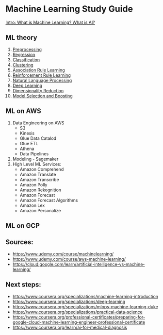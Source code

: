 # Machine Learning Study Guide

[Intro: What is Machine Learning? What is AI?](ML_theory/AI_vs_ML.md)

## ML theory
1. [Preprocessing](ML_theory/1_Preprocessing.md)
2. [Regression](ML_theory/2_Regression.md)
3. [Classification](ML_theory/3_Classification.md)
4. [Clustering](ML_theory/4_Clustering.md)
5. [Association Rule Learning](ML_theory/5_Association_Rule_Learning.md)
6. [Reinforcement Rule Learning](ML_theory/6_Reinforcement_Rule_Learning.md)
7. [Natural Language Processing](ML_theory/7_NLP.md)
8. [Deep Learning](ML_theory/8_DL.md)
9. [Dimensionality Reduction](ML_theory/9_Dimensionality_Reduction.md)
10. [Model Selection and Boosting](ML_theory/10_Model_Selection_and_Boosting.md)

## ML on AWS
1. Data Engineering on AWS
    - S3
    - Kinesis
    - Glue Data Catalod
    - Glue ETL
    - Athena
    - Data Pipelines
2. Modeling - Sagemaker
3. High Level ML Services:
    - Amazon Comprehend
    - Amazon Translate
    - Amazon Transcribe
    - Amazon Polly
    - Amazon Rekognition
    - Amazon Forecast
    - Amazon Forecast Algorithms
    - Amazon Lex
    - Amazon Personalize
 
 ## ML on GCP
 
 
## Sources:
- https://www.udemy.com/course/machinelearning/
- https://www.udemy.com/course/aws-machine-learning/
- https://cloud.google.com/learn/artificial-intelligence-vs-machine-learning/

## Next steps:
- https://www.coursera.org/specializations/machine-learning-introduction
- https://www.coursera.org/specializations/deep-learning
- https://www.coursera.org/specializations/mlops-machine-learning-duke
- https://www.coursera.org/specializations/practical-data-science
- https://www.coursera.org/professional-certificates/preparing-for-google-cloud-machine-learning-engineer-professional-certificate
- https://www.coursera.org/learn/ai-for-medical-diagnosis
